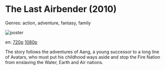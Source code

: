 # The Last Airbender (2010)

Genres: action, adventure, fantasy, family

![poster](http://image.tmdb.org/t/p/w500/zgwRTYWEEPivTwjB9S03HtmMcbM.jpg)

en:
  [720p](magnet:?xt=urn:btih:878642A050F6BB80C13CD1E59968047573902B55&tr=udp://glotorrents.pw:6969/announce&tr=udp://tracker.opentrackr.org:1337/announce&tr=udp://torrent.gresille.org:80/announce&tr=udp://tracker.openbittorrent.com:80&tr=udp://tracker.coppersurfer.tk:6969&tr=udp://tracker.leechers-paradise.org:6969&tr=udp://p4p.arenabg.ch:1337&tr=udp://tracker.internetwarriors.net:1337)
  [1080p](magnet:?xt=urn:btih:57A2DF36AB4094C4643AB3C49C31D63515429DD8&tr=udp://glotorrents.pw:6969/announce&tr=udp://tracker.opentrackr.org:1337/announce&tr=udp://torrent.gresille.org:80/announce&tr=udp://tracker.openbittorrent.com:80&tr=udp://tracker.coppersurfer.tk:6969&tr=udp://tracker.leechers-paradise.org:6969&tr=udp://p4p.arenabg.ch:1337&tr=udp://tracker.internetwarriors.net:1337)
  


The story follows the adventures of Aang, a young successor to a long line of Avatars, who must put his childhood ways aside and stop the Fire Nation from enslaving the Water, Earth and Air nations.